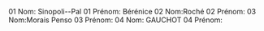01 Nom: Sinopoli--Pal
01 Prénom: Bérénice
02 Nom:Roché
02 Prénom:
03 Nom:Morais Penso
03 Prénom:
04 Nom: GAUCHOT
04 Prénom:
